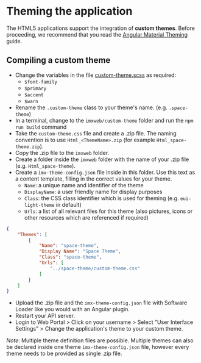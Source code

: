 # Theming the application

The HTML5 applications support the integration of **custom themes**. Before proceeding, we recommend that you read the [Angular Material Theming](https://material.angular.io/guide/theming) guide.

## Compiling a custom theme

- Change the variables in the file [custom-theme.scss](./custom-theme.scss) as required:
  - `$font-family`
  - `$primary`
  - `$accent`
  - `$warn`
- Rename the `.custom-theme` class to your theme's name. (e.g. `.space-theme`)
- In a terminal, change to the `imxweb/custom-theme` folder and run the `npm run build` command
- Take the `custom-theme.css` file and create a .zip file. The naming convention is to use `Html_<ThemeName>.zip` (for example `Html_space-theme.zip`).
- Copy the .zip file to the `imxweb` folder.
- Create a folder inside the `imxweb` folder with the name of your .zip file (e.g. `Html_space-theme`).
- Create a `imx-theme-config.json` file inside in this folder. Use this text as a content template, filling in the correct values for your theme.
  - `Name`: a unique name and identifier of the theme
  - `DisplayName`: a user friendly name for display purposes
  - `Class`: the CSS class identifier which is used for theming (e.g. `eui-light-theme` in default)
  - `Urls`: a list of all relevant files for this theme (also pictures, icons or other resources which are referenced if required)

``` json
{
    "Themes": [
        {
            "Name": "space-theme",
            "Display Name": "Space Theme",
            "Class": "space-theme",
            "Urls": [
                "../space-theme/custom-theme.css"
            ]
        }
    ]
}
```
- Upload the .zip file and the `imx-theme-config.json` file with Software Loader like you would with an Angular plugin.
- Restart your API server.
- Login to Web Portal > Click on your username > Select "User Interface Settings" > Change the application's theme to your custom theme.

*Note*: Multiple theme definition files are possible. Multiple themes can also be declared inside one theme `imx-theme-config.json` file, however every theme needs to be provided as single .zip file.
